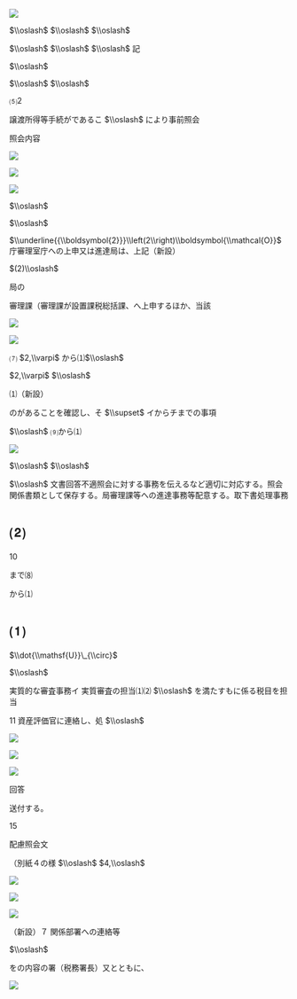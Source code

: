 ![](https://www.nta.go.jp/tmp/24c27ece-405f-47cd-8a4f-b9817c84a99b/images/8ef5795ecf545170119a876999a2859456f6c775228a806510e6f3124ce27d0a.jpg)

$\\oslash$ $\\oslash$ $\\oslash$

$\\oslash$ $\\oslash$ $\\oslash$ 記

$\\oslash$

$\\oslash$ $\\oslash$

⑸2

譲渡所得等手続がであるこ $\\oslash$ により事前照会

照会内容

![](https://www.nta.go.jp/tmp/24c27ece-405f-47cd-8a4f-b9817c84a99b/images/071c18478f0350e3c05b157573822b5dc80c3ec66b2dbc4fd86d7c1ed3a710e2.jpg)

![](https://www.nta.go.jp/tmp/24c27ece-405f-47cd-8a4f-b9817c84a99b/images/56da8f812167ce54f8670ea21d8d83931a1ff30b4bf1fff1d82348d248dc3c37.jpg)

![](https://www.nta.go.jp/tmp/24c27ece-405f-47cd-8a4f-b9817c84a99b/images/11db681d28c9c49aa125d9158190849f9d6a557d30ea03d528195b645bdf5001.jpg)

$\\oslash$

$\\oslash$

$\\underline{{\\boldsymbol{2}}}\\left(2\\right)\\boldsymbol{\\mathcal{O}}$ 庁審理室庁への上申又は進達局は、上記（新設）

$(2)\\oslash$

局の

審理課（審理課が設置課税総括課、へ上申するほか、当該

![](https://www.nta.go.jp/tmp/24c27ece-405f-47cd-8a4f-b9817c84a99b/images/74088ed2c9f5cc4525a9bd86a5fd12567a5d2ddb2676afa814d54afb60808515.jpg)

![](https://www.nta.go.jp/tmp/24c27ece-405f-47cd-8a4f-b9817c84a99b/images/f1aaacb330c833aa8ee9f867e9fb8193cfbf2d9e133ac1dc35913dbc67d15836.jpg)

⑺ $2,\\varpi$ から⑴$\\oslash$

$2,\\varpi$ $\\oslash$

⑴（新設）

のがあることを確認し、そ $\\supset$ イからチまでの事項

$\\oslash$ ⑼から⑴

![](https://www.nta.go.jp/tmp/24c27ece-405f-47cd-8a4f-b9817c84a99b/images/58b29e8390e4ce8aa7e99a20ac33050a9b304d622ab8c609132fb2b1e612c9c4.jpg)

$\\oslash$ $\\oslash$

$\\oslash$ 文書回答不適照会に対する事務を伝えるなど適切に対応する。照会関係書類として保存する。局審理課等への進達事務等配意する。取下書処理事務

# ⑵

10

まで⑻

から⑴

# ⑴

$\\dot{\\mathsf{U}}\_{\\circ}$

$\\oslash$

実質的な審査事務イ 実質審査の担当⑴⑵ $\\oslash$ を満たすもに係る税目を担当

11 資産評価官に連絡し、処 $\\oslash$

![](https://www.nta.go.jp/tmp/24c27ece-405f-47cd-8a4f-b9817c84a99b/images/6d4b47ff3de3d1069aa58bb034f843cc1dfa59186e7d6a6b5d4e38d542aaa7a2.jpg)

![](https://www.nta.go.jp/tmp/24c27ece-405f-47cd-8a4f-b9817c84a99b/images/1a89c6bb0826d09a67146a17a9bb3f315c63c8ef7da1efc12266869fc92fbcfd.jpg)

![](https://www.nta.go.jp/tmp/24c27ece-405f-47cd-8a4f-b9817c84a99b/images/cb472f605bfb866d7176732324c7fd698f1f9f0816c3b8e60c7bdd2a75f84937.jpg)

回答

送付する。

15

配慮照会文

（別紙４の様 $\\oslash$ $4,\\oslash$

![](https://www.nta.go.jp/tmp/24c27ece-405f-47cd-8a4f-b9817c84a99b/images/1269176f058cda78a67553765bc07e8ee4843e336c176e97b66b3ce5b95fe13b.jpg)

![](https://www.nta.go.jp/tmp/24c27ece-405f-47cd-8a4f-b9817c84a99b/images/6581c28b6f2786d2bcf96f06da41c613330b2ae29ad23cf4ad52cbaf20821a82.jpg)

![](https://www.nta.go.jp/tmp/24c27ece-405f-47cd-8a4f-b9817c84a99b/images/46e9cb4aae0783a1aaea960ec33b61ed55ace7ce6411dfcc980be29de393f23f.jpg)

（新設）７ 関係部署への連絡等

$\\oslash$

をの内容の署（税務署長）又とともに、

![](https://www.nta.go.jp/tmp/24c27ece-405f-47cd-8a4f-b9817c84a99b/images/ef1cbcfbd4d7e3f4da8b7c709b3f565656d6faf8c5c00250236a2a9203393f84.jpg)